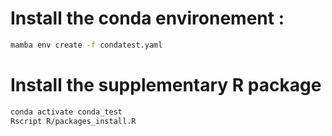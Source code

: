 # Install the conda environement :
```bash
mamba env create -f condatest.yaml
```

# Install the supplementary R package
```bash
conda activate conda_test
Rscript R/packages_install.R
```
